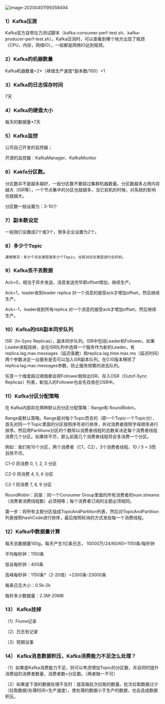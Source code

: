 ![image-20200401195058494](/Users/weijiqian/Desktop/大数据/StudyNotes/image-md/image-20200401195058494.png)



### 1）Kafka压测

Kafka官方自带压力测试脚本（kafka-consumer-perf-test.sh、kafka-producer-perf-test.sh）。Kafka压测时，可以查看到哪个地方出现了瓶颈（CPU，内存，网络IO）。一般都是网络IO达到瓶颈。

### 2）Kafka的机器数量

Kafka机器数量=2*（峰值生产速度*副本数/100）+1

### 3）Kafka的日志保存时间

7天

### 4）Kafka的硬盘大小

每天的数据量*7天

### 5）Kafka监控

公司自己开发的监控器；

开源的监控器：KafkaManager、KafkaMonitor

### 6）Kakfa分区数。

分区数并不是越多越好，一般分区数不要超过集群机器数量。分区数越多占用内存越大（ISR等），一个节点集中的分区也就越多，当它宕机的时候，对系统的影响也就越大。

分区数一般设置为：3-10个

### 7）副本数设定

一般我们设置成2个或3个，很多企业设置为2个。

### 8）多少个Topic

 	通常情况：多少个日志类型就多少个Topic。也有对日志类型进行合并的。

### 9）Kafka丢不丢数据

Ack=0，相当于异步发送，消息发送完毕即offset增加，继续生产。

Ack=1，leader收到leader replica 对一个消息的接受ack才增加offset，然后继续生产。

Ack=-1，leader收到所有replica 对一个消息的接受ack才增加offset，然后继续生产。

### 10）Kafka的ISR副本同步队列

ISR（In-Sync Replicas），副本同步队列。ISR中包括Leader和Follower。如果Leader进程挂掉，会在ISR队列中选择一个服务作为新的Leader。有replica.lag.max.messages（延迟条数）和replica.lag.time.max.ms（延迟时间）两个参数决定一台服务是否可以加入ISR副本队列，在0.10版本移除了replica.lag.max.messages参数，防止服务频繁的进去队列。

任意一个维度超过阈值都会把Follower剔除出ISR，存入OSR（Outof-Sync Replicas）列表，新加入的Follower也会先存放在OSR中。

### 11）Kafka分区分配策略

在 Kafka内部存在两种默认的分区分配策略：Range和 RoundRobin。

Range是默认策略。Range是对每个Topic而言的（即一个Topic一个Topic分），首先对同一个Topic里面的分区按照序号进行排序，并对消费者按照字母顺序进行排序。然后用Partitions分区的个数除以消费者线程的总数来决定每个消费者线程消费几个分区。如果除不尽，那么前面几个消费者线程将会多消费一个分区。

例如：我们有10个分区，两个消费者（C1，C2），3个消费者线程，10 / 3 = 3而且除不尽。

C1-0 将消费 0, 1, 2, 3 分区

C2-0 将消费 4, 5, 6 分区

C2-1 将消费 7, 8, 9 分区

RoundRobin：前提：同一个Consumer Group里面的所有消费者的num.streams（消费者消费线程数）必须相等；每个消费者订阅的主题必须相同。

第一步：将所有主题分区组成TopicAndPartition列表，然后对TopicAndPartition列表按照hashCode进行排序，最后按照轮询的方式发给每一个消费线程。

### 12）Kafka中数据量计算

每天总数据量100g，每天产生1亿条日志， 10000万/24/60/60=1150条/每秒钟

平均每秒钟：1150条

低谷每秒钟：400条

高峰每秒钟：1150条*（2-20倍）=2300条-23000条

每条日志大小：0.5k-2k

每秒多少数据量：2.3M-20MB

### 13） Kafka挂掉

（1）Flume记录

（2）日志有记录

（3）短期没事

### 14） Kafka消息数据积压，Kafka消费能力不足怎么处理？ 

（1）如果是Kafka消费能力不足，则可以考虑增加Topic的分区数，并且同时提升消费组的消费者数量，消费者数=分区数。（两者缺一不可）

（2）如果是下游的数据处理不及时：提高每批次拉取的数量。批次拉取数据过少（拉取数据/处理时间<生产速度），使处理的数据小于生产的数据，也会造成数据积压。

 